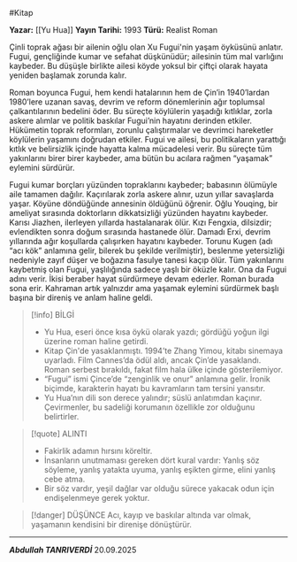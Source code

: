 #Kitap 

**Yazar:** [[Yu Hua]]
**Yayın Tarihi:** 1993
**Türü:** Realist Roman

Çinli toprak ağası bir ailenin oğlu olan Xu Fugui'nin yaşam öyküsünü anlatır. Fugui, gençliğinde kumar ve sefahat düşkünüdür; ailesinin tüm mal varlığını kaybeder. Bu düşüşle birlikte ailesi köyde yoksul bir çiftçi olarak hayata yeniden başlamak zorunda kalır.

Roman boyunca Fugui, hem kendi hatalarının hem de Çin’in 1940’lardan 1980’lere uzanan savaş, devrim ve reform dönemlerinin ağır toplumsal çalkantılarının bedelini öder. Bu süreçte köylülerin yaşadığı kıtlıklar, zorla askere alımlar ve politik baskılar Fugui’nin hayatını derinden etkiler. Hükümetin toprak reformları, zorunlu çalıştırmalar ve devrimci hareketler köylülerin yaşamını doğrudan etkiler. Fugui ve ailesi, bu politikaların yarattığı kıtlık ve belirsizlik içinde hayatta kalma mücadelesi verir. Bu süreçte tüm yakınlarını birer birer kaybeder, ama bütün bu acılara rağmen “yaşamak” eylemini sürdürür.

Fugui kumar borçları yüzünden topraklarını kaybeder; babasının ölümüyle aile tamamen dağılır. Kaçırılarak zorla askere alınır, uzun yıllar savaşlarda yaşar. Köyüne döndüğünde annesinin öldüğünü öğrenir. Oğlu Youqing, bir ameliyat sırasında doktorların dikkatsizliği yüzünden hayatını kaybeder. Karısı Jiazhen, ilerleyen yıllarda hastalanarak ölür. Kızı Fengxia, dilsizdir; evlendikten sonra doğum sırasında hastanede ölür. Damadı Erxi, devrim yıllarında ağır koşullarda çalışırken hayatını kaybeder. Torunu Kugen (adı “acı kök” anlamına gelir, bilerek bu şekilde verilmiştir), beslenme yetersizliği nedeniyle zayıf düşer ve boğazına fasulye tanesi kaçıp ölür. Tüm yakınlarını kaybetmiş olan Fugui, yaşlılığında sadece yaşlı bir öküzle kalır. Ona da Fugui adını verir. İkisi beraber hayat sürdürmeye devam ederler. Roman burada sona erir. Kahraman artık yalnızdır ama yaşamak eylemini sürdürmek başlı başına bir direniş ve anlam haline geldi.

> [!info] BİLGİ
> - Yu Hua, eseri önce kısa öykü olarak yazdı; gördüğü yoğun ilgi üzerine roman haline getirdi.
>-  Kitap Çin'de yasaklanmıştı. 1994’te Zhang Yimou, kitabı sinemaya uyarladı. Film Cannes’da ödül aldı, ancak Çin’de yasaklandı. Roman serbest bırakıldı, fakat film hala ülke içinde gösterilemiyor.
>- “Fugui” ismi Çince’de “zenginlik ve onur” anlamına gelir. İronik biçimde, karakterin hayatı bu kavramların tam tersini yansıtır.
>- Yu Hua’nın dili son derece yalındır; süslü anlatımdan kaçınır. Çevirmenler, bu sadeliği korumanın özellikle zor olduğunu belirtirler.

> [!quote] ALINTI
> - Fakirlik adamın hırsını köreltir.
> - İnsanların unutmaması gereken dört kural vardır: Yanlış söz söyleme, yanlış yatakta uyuma, yanlış eşikten girme, elini yanlış cebe atma.
> - Bir söz vardır, yeşil dağlar var olduğu sürece yakacak odun için endişelenmeye gerek yoktur.

> [!danger] DÜŞÜNCE
> Acı, kayıp ve baskılar altında var olmak, yaşamanın kendisini bir direnişe dönüştürür.

***
***Abdullah TANRIVERDİ***
20.09.2025
